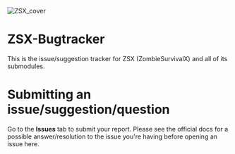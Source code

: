 ![ZSX_cover](https://github.com/user-attachments/assets/15a836b7-3426-4b11-8258-b27b76cfd72b)

# ZSX-Bugtracker
This is the issue/suggestion tracker for ZSX (ZombieSurvivalX) and all of its submodules. 
# Submitting an issue/suggestion/question
Go to the **Issues** tab to submit your report.
Please see the official docs for a possible answer/resolution to the issue you're having before opening an issue here.
